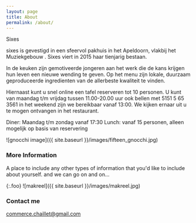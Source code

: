 ```yaml
---
layout: page
title: About
permalink: /about/
---
```


Sixes

 sixes is gevestigd in een sfeervol pakhuis in het Apeldoorn, vlakbij het Muziekgebouw . Sixes viert in 2015 haar tienjarig bestaan.

In de keuken zijn gemotiveerde jongeren aan het werk die de kans krijgen hun leven een nieuwe wending te geven. Op het menu zijn lokale, duurzaam geproduceerde ingredienten van de allerbeste kwaliteit te vinden.

Hiernaast kunt u snel online een tafel reserveren tot 10 personen. U kunt van maandag t/m vrijdag tussen 11.00-20.00 uur ook bellen met 5151 5 65 3561 in het weekend zijn we bereikbaar vanaf 13:00. We kijken ernaar uit u te mogen ontvangen in het restaurant.

Diner:  Maandag t/m zondag vanaf 17:30
Lunch: vanaf 15 personen, alleen mogelijk op basis van reservering

![gnocchi image]({{ site.baseurl }}/images/fifteen_gnocchi.jpg)

### More Information

A place to include any other types of information that you'd like to include about yourself. and we can go on and on...

{:.foo}
![makreel]({{ site.baseurl }}/images/makreel.jpg)

### Contact me

[commerce.chaillet@gmail.com](mailto:commerce.chaillet@gmail.com)
